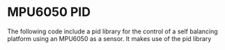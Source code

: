 # MPU6050 PID
The following code include a pid library for the control of a self balancing platform using an MPU6050 as a sensor.
It makes use of the pid library
